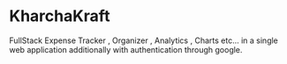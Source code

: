 # KharchaKraft
FullStack Expense Tracker , Organizer , Analytics , Charts etc... in a single web application additionally with authentication through google.

